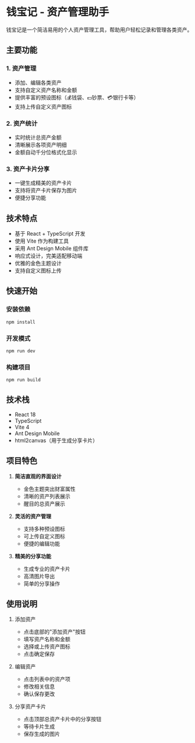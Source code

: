 # 钱宝记 - 资产管理助手

钱宝记是一个简洁易用的个人资产管理工具，帮助用户轻松记录和管理各类资产。

## 主要功能

### 1. 资产管理
- 添加、编辑各类资产
- 支持自定义资产名称和金额
- 提供丰富的预设图标（💰钱袋、💵钞票、💳银行卡等）
- 支持上传自定义资产图标

### 2. 资产统计
- 实时统计总资产金额
- 清晰展示各项资产明细
- 金额自动千分位格式化显示

### 3. 资产卡片分享
- 一键生成精美的资产卡片
- 支持将资产卡片保存为图片
- 便捷分享功能

## 技术特点

- 基于 React + TypeScript 开发
- 使用 Vite 作为构建工具
- 采用 Ant Design Mobile 组件库
- 响应式设计，完美适配移动端
- 优雅的金色主题设计
- 支持自定义图标上传

## 快速开始

### 安装依赖
```bash
npm install
```

### 开发模式
```bash
npm run dev
```

### 构建项目
```bash
npm run build
```

## 技术栈

- React 18
- TypeScript
- Vite 4
- Ant Design Mobile
- html2canvas（用于生成分享卡片）

## 项目特色

1. **简洁直观的界面设计**
   - 金色主题突出财富属性
   - 清晰的资产列表展示
   - 醒目的总资产展示

2. **灵活的资产管理**
   - 支持多种预设图标
   - 可上传自定义图标
   - 便捷的编辑功能

3. **精美的分享功能**
   - 生成专业的资产卡片
   - 高清图片导出
   - 简单的分享操作

## 使用说明

1. 添加资产
   - 点击底部的"添加资产"按钮
   - 填写资产名称和金额
   - 选择或上传资产图标
   - 点击确定保存

2. 编辑资产
   - 点击列表中的资产项
   - 修改相关信息
   - 确认保存更改

3. 分享资产卡片
   - 点击顶部总资产卡片中的分享按钮
   - 等待卡片生成
   - 保存生成的图片
